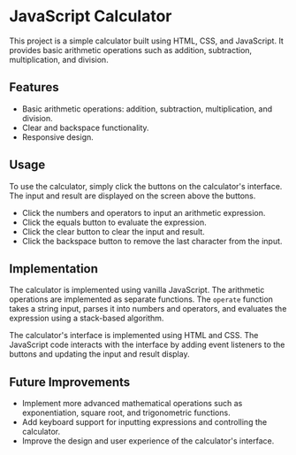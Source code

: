 # JavaScript Calculator

This project is a simple calculator built using HTML, CSS, and JavaScript. It provides basic arithmetic operations such as addition, subtraction, multiplication, and division.

## Features

- Basic arithmetic operations: addition, subtraction, multiplication, and division.
- Clear and backspace functionality.
- Responsive design.

## Usage

To use the calculator, simply click the buttons on the calculator's interface. The input and result are displayed on the screen above the buttons.

- Click the numbers and operators to input an arithmetic expression.
- Click the equals button to evaluate the expression.
- Click the clear button to clear the input and result.
- Click the backspace button to remove the last character from the input.

## Implementation

The calculator is implemented using vanilla JavaScript. The arithmetic operations are implemented as separate functions. The `operate` function takes a string input, parses it into numbers and operators, and evaluates the expression using a stack-based algorithm.

The calculator's interface is implemented using HTML and CSS. The JavaScript code interacts with the interface by adding event listeners to the buttons and updating the input and result display.

## Future Improvements

- Implement more advanced mathematical operations such as exponentiation, square root, and trigonometric functions.
- Add keyboard support for inputting expressions and controlling the calculator.
- Improve the design and user experience of the calculator's interface.